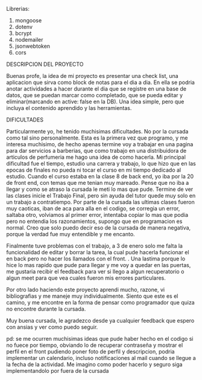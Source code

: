 Librerias: 
1. mongoose
2. dotenv
3. bcrypt
4. nodemailer
5. jsonwebtoken
6. cors

DESCRIPCION DEL PROYECTO 

Buenas profe, la idea de mi proyecto es presentar una check list, una aplicacion que sirva como block de notas para el dia a dia. En ella se podria anotar actividades a hacer durante el dia que se registre en una base de datos, que se puedan marcar como completado, que se pueda editar y eliminar(marcando en active: false en la DB). Una idea simple, pero que incluya el contenido aprendido y las herramientas.

DIFICULTADES

Particularmente yo, he tenido muchisimas dificultades. No por la cursada como tal sino personalmente. Esta es la primera vez que programo, y me interesa muchisimo, de hecho apenas termine voy a trabajar en una pagina para dar servicios a barberias, que como trabajo en una distribuidora de articulos de perfumeria me hago una idea de como hacerla. Mi principal dificultad fue el tiempo, estudio una carrera y trabajo, lo que hizo que en las epocas de finales no pueda ni tocar el curso en mi tiempo dedicado al estudio. Cuando el curso estaba en la clase 8 de back end, yo iba por la 20 de front end, con temas que me tenian muy mareado. Pense que no iba a llegar y como se atraso la cursada le meti lo mas que pude. Termine de ver las clases inicie el Trabajo Final, pero sin ayuda del tutor quede muy solo en un trabajo a contratiempo. Por parte de la cursada las ultimas clases fueron muy caoticas, iban de aca para alla en el codigo, se corregia un error, saltaba otro, volviamos al primer error, intentaba copiar lo mas que podia pero no entendia los razonamientos, supongo que en programacion es normal. Creo que solo puedo decir eso de la cursada de manera negativa, porque la verdad fue muy entendible y me encanto.

Finalmente tuve problemas con el trabajo, a 3 de enero solo me falta la funcionalidad de editar y borrar la tarea, la cual pude hacerla funcionar el en back pero no hacer los llamados con el front. . Una lastima porque lo hice lo mas rapido que pude para llegar y me voy a quedar en las puertas, me gustaria recibir el feedback para ver si llego a algun recuperatorio o algun meet para que vea cuales fueron mis errores particulares.

Por otro lado haciendo este proyecto aprendi mucho, razone, vi bibliografias y me maneje muy individualmente. Siento que este es el camino, y me encontre en la forma de pensar como programador que quiza no encontre durante la cursada.

Muy buena cursada, le agradezco desde ya cualquier feedback que espero con ansias y ver como puedo seguir.

pd: se me ocurren muchisimas ideas que pude haber hecho en el codigo si no fuece por tiempo, obviando lo de recuperar contraseña y mostrar el perfil en el front pudiendo poner foto de perfil y descripcion, podria implementar un calendario, incluso notificaciones al mail cuando se llegue a la fecha de la actividad. Me imagino como poder hacerlo y seguro siga implementandolo por fuera de la cursada